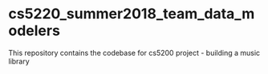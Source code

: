 # cs5220_summer2018_team_data_modelers
This repository contains the codebase for cs5200 project - building a music library
